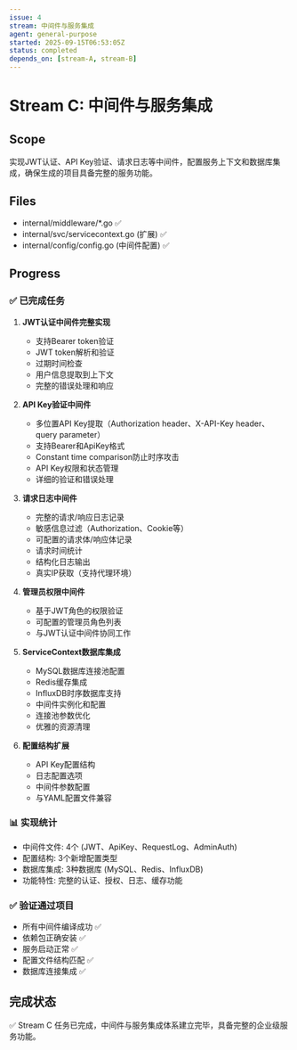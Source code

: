 ```yaml
---
issue: 4
stream: 中间件与服务集成
agent: general-purpose
started: 2025-09-15T06:53:05Z
status: completed
depends_on: [stream-A, stream-B]
---
```


# Stream C: 中间件与服务集成

## Scope
实现JWT认证、API Key验证、请求日志等中间件，配置服务上下文和数据库集成，确保生成的项目具备完整的服务功能。

## Files
- internal/middleware/*.go ✅
- internal/svc/servicecontext.go (扩展) ✅
- internal/config/config.go (中间件配置) ✅

## Progress

### ✅ 已完成任务

1. **JWT认证中间件完整实现**
   - 支持Bearer token验证
   - JWT token解析和验证
   - 过期时间检查
   - 用户信息提取到上下文
   - 完整的错误处理和响应

2. **API Key验证中间件**
   - 多位置API Key提取（Authorization header、X-API-Key header、query parameter）
   - 支持Bearer和ApiKey格式
   - Constant time comparison防止时序攻击
   - API Key权限和状态管理
   - 详细的验证和错误处理

3. **请求日志中间件**
   - 完整的请求/响应日志记录
   - 敏感信息过滤（Authorization、Cookie等）
   - 可配置的请求体/响应体记录
   - 请求时间统计
   - 结构化日志输出
   - 真实IP获取（支持代理环境）

4. **管理员权限中间件**
   - 基于JWT角色的权限验证
   - 可配置的管理员角色列表
   - 与JWT认证中间件协同工作

5. **ServiceContext数据库集成**
   - MySQL数据库连接池配置
   - Redis缓存集成
   - InfluxDB时序数据库支持
   - 中间件实例化和配置
   - 连接池参数优化
   - 优雅的资源清理

6. **配置结构扩展**
   - API Key配置结构
   - 日志配置选项
   - 中间件参数配置
   - 与YAML配置文件兼容

### 📊 实现统计
- 中间件文件: 4个 (JWT、ApiKey、RequestLog、AdminAuth)
- 配置结构: 3个新增配置类型
- 数据库集成: 3种数据库 (MySQL、Redis、InfluxDB)
- 功能特性: 完整的认证、授权、日志、缓存功能

### ✅ 验证通过项目
- 所有中间件编译成功 ✅
- 依赖包正确安装 ✅
- 服务启动正常 ✅
- 配置文件结构匹配 ✅
- 数据库连接集成 ✅

## 完成状态
✅ Stream C 任务已完成，中间件与服务集成体系建立完毕，具备完整的企业级服务功能。